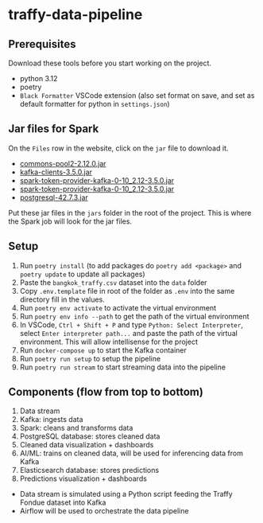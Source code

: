 # traffy-data-pipeline

## Prerequisites

Download these tools before you start working on the project.

- python 3.12
- poetry
- `Black Formatter` VSCode extension (also set format on save, and set as default formatter for python in `settings.json`)

## Jar files for Spark

On the `Files` row in the website, click on the `jar` file to download it.

- [commons-pool2-2.12.0.jar](https://mvnrepository.com/artifact/org.apache.commons/commons-pool2/2.12.0)
- [kafka-clients-3.5.0.jar](https://mvnrepository.com/artifact/org.apache.kafka/kafka-clients/3.5.0)
- [spark-token-provider-kafka-0-10_2.12-3.5.0.jar](https://mvnrepository.com/artifact/org.apache.spark/spark-sql-kafka-0-10_2.12/3.5.0)
- [spark-token-provider-kafka-0-10_2.12-3.5.0.jar](https://mvnrepository.com/artifact/org.apache.spark/spark-token-provider-kafka-0-10_2.12/3.5.0)
- [postgresql-42.7.3.jar](https://mvnrepository.com/artifact/org.postgresql/postgresql/42.7.3)

Put these jar files in the `jars` folder in the root of the project. This is where the Spark job will look for the jar files.

## Setup

1. Run `poetry install` (to add packages do `poetry add <package>` and `poetry update` to update all packages)
2. Paste the `bangkok_traffy.csv` dataset into the `data` folder
3. Copy `.env.template` file in root of the folder as `.env` into the same directory fill in the values.
4. Run `poetry env activate` to activate the virtual environment
5. Run `poetry env info --path` to get the path of the virtual environment
6. In VSCode, `Ctrl + Shift + P` and type `Python: Select Interpreter`, select `Enter interpreter path...` and paste the path of the virtual environment. This will allow intellisense for the project
7. Run `docker-compose up` to start the Kafka container
8. Run `poetry run setup` to setup the pipeline
9. Run `poetry run stream` to start streaming data into the pipeline

## Components (flow from top to bottom)

1. Data stream
2. Kafka: ingests data
3. Spark: cleans and transforms data
4. PostgreSQL database: stores cleaned data
5. Cleaned data visualization + dashboards
6. AI/ML: trains on cleaned data, will be used for inferencing data from Kafka
7. Elasticsearch database: stores predictions
8. Predictions visualization + dashboards

- Data stream is simulated using a Python script feeding the Traffy Fondue dataset into Kafka
- Airflow will be used to orchestrate the data pipeline
